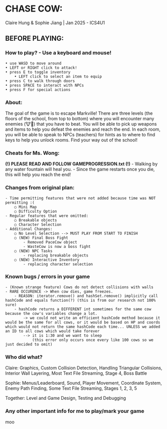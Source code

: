 # CHASE COW: 
Claire Hung & Sophie Jiang | Jan 2025 - ICS4U1

## BEFORE PLAYING:

### How to play? - Use a keyboard and mouse!
    • use WASD to move around
    • LEFT or RIGHT click to attack!
    • press E to toggle inventory
        • LEFT click to select an item to equip 
    • press C to walk through doors
    • press SPACE to interact with NPCs
    • press F for special actions

### About:
The goal of the game is to escape Markville! There are three levels (the floors of the school, from top to bottom) where you will encounter many enemies (🐮🐄) that you have to beat. You will be able to pick up weapons and items to help you defeat the enemies and reach the end. In each room, you will be able to speak to NPCs (teachers) for hints as to where to find keys to help you unlock rooms. Find your way out of the school!

### Cheats for Ms. Wong: 
**(!) PLEASE READ AND FOLLOW GAMEPROGRESSION.txt (!)**
	- Walking by any water fountain will heal you.
	- Since the game restarts once you die, this will help you reach the end!

### Changes from original plan:
	- Time permitting features that were not added because time was NOT permitting :(
		○ Mini Map
		○ Difficulty Option
	- Regular features that were omitted:
		○ Breakable objects
		○ Character Selection
	- Additional Changes:
		○ No Level Selection --> MUST PLAY FROM START TO FINISH
		○ (NEW) Final Boss Fight
			- Removed PaceCow object
			- WasteCow is now a boss fight
		○ (NEW) NPC Tasks
			- replacing breakable objects
		○ (NEW) Interactive Inventory
			- replacing character selection

### Known bugs / errors in your game
	- (Known strange feature) Cows do not detect collisions with walls
	- RARE OCCURENCE -> When cow dies, game freezes.
		- REASON: iterator.remove() and hashSet.remove() implicitly call hashCode and equals function(?) (this is from our research not 100% sure)
		- hashCode returns a DIFFERENT int sometimes for the same cow because the cow's variables change a lot. 
			-> we could not write an efficient hashCode method because it would be the same for all cows, or it would be based on HP and coords which would not return the same hashCode each time... UNLESS we added an ID to all cows which would take forever
			--> it is 1:30 and we want to sleep
				(this error only occurs once every like 100 cows so we just decided to omit)

### Who did what?

Claire:
Graphics, Custom Collision Detection, Handling Triangular Collisions, Interior Wall Layering, Most Text File Streaming, Stage 4, Boss Battle

Sophie:
Menus/Leaderboard, Sound, Player Movement, Coordinate System, Enemy Path Finding, Some Text File Streaming, Stages 1, 2, 3, 5

Together:
Level and Game Design, Testing and Debugging

### Any other important info for me to play/mark your game
moo